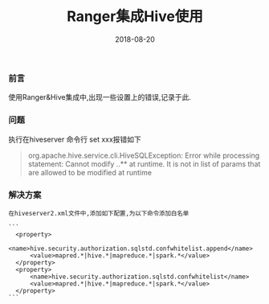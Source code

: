 ﻿---
layout: post
title: "Ranger集成Hive使用"
date: 2018-08-20   
tag: 大数据Ranger
---

### 前言
    
   使用Ranger&Hive集成中,出现一些设置上的错误,记录于此.

### 问题

   执行在hiveserver 命令行 set xxx报错如下 

>   org.apache.hive.service.cli.HiveSQLException: Error while processing statement: Cannot modify ..** at runtime.
>   It is not in list of params that are allowed to be modified at runtime
>


### 解决方案
    
	在hiveserver2.xml文件中,添加如下配置,为以下命令添加白名单
	
    ```
	  <property>
          <name>hive.security.authorization.sqlstd.confwhitelist.append</name>
          <value>mapred.*|hive.*|mapreduce.*|spark.*</value>
      </property>
      <property>
          <name>hive.security.authorization.sqlstd.confwhitelist</name>
          <value>mapred.*|hive.*|mapreduce.*|spark.*</value>
      </property>
	```
